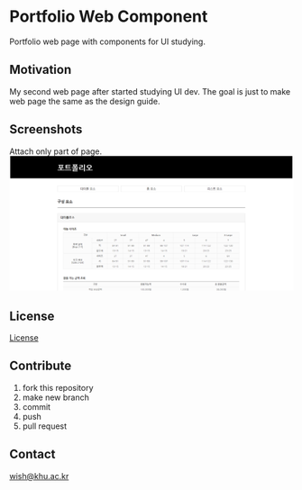 # Portfolio Web Component
Portfolio web page with components for UI studying.

## Motivation
My second web page after started studying UI dev.
The goal is just to make web page the same as the design guide.

## Screenshots
Attach only part of page.
<img src="image/screenshot.png">


## License
[License](https://github.com/wish1030/UI-Portfolio-Component/blob/master/LICENSE)

## Contribute
1. fork this repository
2. make new branch
3. commit
4. push
5. pull request

## Contact
wish@khu.ac.kr